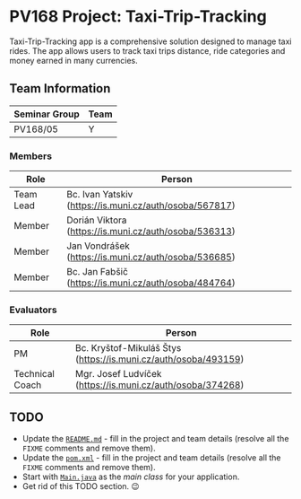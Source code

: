 # PV168 Project: Taxi-Trip-Tracking

Taxi-Trip-Tracking app is a comprehensive solution designed to manage taxi rides.
The app allows users to track taxi trips distance, ride categories and money earned in many currencies.

## Team Information

| Seminar Group | Team |
|---------------| ---- |
| PV168/05      | Y    |

### Members

| Role           | Person                                                  |
|----------------|---------------------------------------------------------|
|Team Lead       | Bc. Ivan Yatskiv (https://is.muni.cz/auth/osoba/567817) |
|Member          | Dorián Viktora (https://is.muni.cz/auth/osoba/536313)   |
|Member          | Jan Vondrášek (https://is.muni.cz/auth/osoba/536685)    |
|Member          | Bc. Jan Fabšič (https://is.muni.cz/auth/osoba/484764)   |

### Evaluators

| Role           | Person                                                          |
|----------------|-----------------------------------------------------------------|
|PM              | Bc. Kryštof-Mikuláš Štys (https://is.muni.cz/auth/osoba/493159) |
|Technical Coach | Mgr. Josef Ludvíček (https://is.muni.cz/auth/osoba/374268)      |

## TODO

- Update the [`README.md`](#) - fill in the project and team details (resolve all the `FIXME` comments and remove them).
- Update the [`pom.xml`](pom.xml) - fill in the project and team details (resolve all the `FIXME` comments and remove them).
- Start with [`Main.java`](src/main/java/cz/muni/fi/pv168/project/Main.java) as the _main class_ for your application.
- Get rid of this TODO section. 😉
